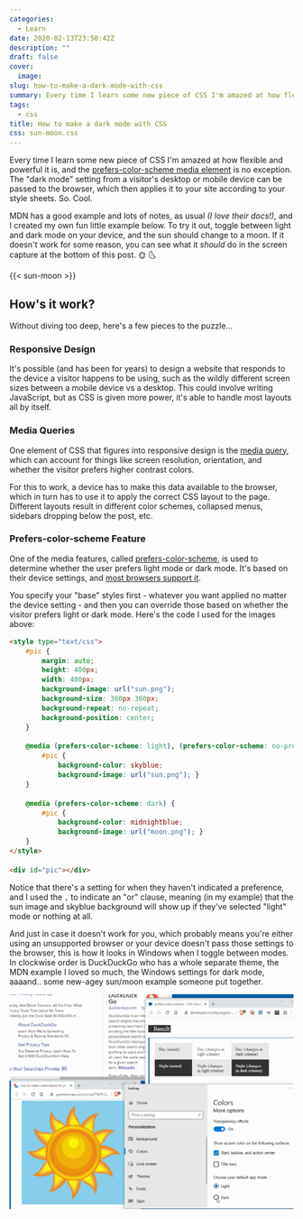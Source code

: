 ```yaml
---
categories:
  - Learn
date: 2020-02-13T23:50:42Z
description: ""
draft: false
cover:
  image:
slug: how-to-make-a-dark-mode-with-css
summary: Every time I learn some new piece of CSS I'm amazed at how flexible and powerful it is. Like how easy it is to tailor your site for your visitor's "dark mode" preference!
tags:
  - css
title: How to make a dark mode with CSS
css: sun-moon.css
---
```

Every time I learn some new piece of CSS I'm amazed at how flexible and powerful it is, and the [prefers-color-scheme media element](https://developer.mozilla.org/en-US/docs/Web/CSS/@media/prefers-color-scheme) is no exception. The "dark mode" setting from a visitor's desktop or mobile device can be passed to the browser, which then applies it to your site according to your style sheets. So. Cool.

MDN has a good example and lots of notes, as usual _(I love their docs!),_ and I created my own fun little example below. To try it out, toggle between light and dark mode on your device, and the sun should change to a moon. If it doesn't work for some reason, you can see what it _should_ do in the screen capture at the bottom of this post. 🌞 🌜

{{< sun-moon >}}

## How's it work?

Without diving too deep, here's a few pieces to the puzzle...

### Responsive Design

It's possible (and has been for years) to design a website that responds to the device a visitor happens to be using, such as the wildly different screen sizes between a mobile device vs a desktop. This could involve writing JavaScript, but as CSS is given more power, it's able to handle most layouts all by itself.

### Media Queries

One element of CSS that figures into responsive design is the [media query](https://developer.mozilla.org/en-US/docs/Web/CSS/Media_Queries), which can account for things like screen resolution, orientation, and whether the visitor prefers higher contrast colors.

For this to work, a device has to make this data available to the browser, which in turn has to use it to apply the correct CSS layout to the page. Different layouts result in different color schemes, collapsed menus, sidebars dropping below the post, etc.

### Prefers-color-scheme Feature

One of the media features, called [prefers-color-scheme](https://developer.mozilla.org/en-US/docs/Web/CSS/@media/prefers-color-scheme), is used to determine whether the user prefers light mode or dark mode. It's based on their device settings, and [most browsers support it](https://caniuse.com/#feat=prefers-color-scheme).

You specify your "base" styles first - whatever you want applied no matter the device setting - and then you can override those based on whether the visitor prefers light or dark mode. Here's the code I used for the images above:

```html
<style type="text/css">
    #pic {
        margin: auto;
        height: 400px;
        width: 400px;
        background-image: url("sun.png");
        background-size: 360px 360px;
        background-repeat: no-repeat;
		background-position: center;
    }

    @media (prefers-color-scheme: light), (prefers-color-scheme: no-preference) {
        #pic {
            background-color: skyblue;
            background-image: url("sun.png"); }
    }

    @media (prefers-color-scheme: dark) {
        #pic {
            background-color: midnightblue;
            background-image: url("moon.png"); }
    }
</style>

<div id="pic"></div>
```

Notice that there's a setting for when they haven't indicated a preference, and I used the `,` to indicate an "or" clause, meaning (in my example) that the sun image and skyblue background will show up if they've selected "light" mode or nothing at all.

And just in case it doesn't work for you, which probably means you're either using an unsupported browser or your device doesn't pass those settings to the browser, this is how it looks in Windows when I toggle between modes. In clockwise order is DuckDuckGo who has a whole separate theme, the MDN example I loved so much, the Windows settings for dark mode, aaaand.. some new-agey sun/moon example someone put together.

![](dark-scheme.gif)

